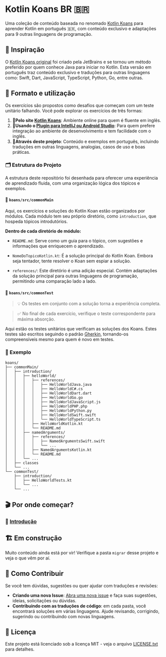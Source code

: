 # Kotlin Koans BR 🇧🇷

Uma coleção de conteúdo baseada no renomado [Kotlin Koans](https://play.kotlinlang.org/koans/overview) para aprender Kotlin em português
🇧🇷, com conteúdo exclusivo e adaptações para 9 outras linguagens de programação.

## 🌌 Inspiração

O [Kotlin Koans original](https://github.com/Kotlin/kotlin-koans-edu) foi criado pela JetBrains e se tornou um método preferido por quem
conhece Java para iniciar no Kotlin. Esta versão em português traz conteúdo exclusivo e traduções para outras linguagens como: Swift, Dart,
JavaScript, TypeScript, Python, Go, entre outras.

## 🧩 Formato e utilização

Os exercícios são propostos como desafios que começam com um teste unitário falhando. Você pode explorar os exercícios de três formas:

1. 🥉**Pelo site [Kotlin Koans](https://play.kotlinlang.org/koans/overview)**: Ambiente online para quem é fluente em inglês.
2. 🥈**Usando
   o [Plugin para IntelliJ ou Android Studio](https://plugins.jetbrains.com/plugin/10081-jetbrains-academy/docs/learner-start-guide.html)**:
   Para quem prefere integração ao ambiente de desenvolvimento e tem facilidade com o inglês.
3. 🥇**Através deste projeto**: Conteúdo e exemplos em português, incluindo traduções em outras linguagens, analogias, casos de uso e boas
   práticas.

### 🗂️ Estrutura do Projeto

A estrutura deste repositório foi desenhada para oferecer uma experiência de aprendizado fluida, com uma organização lógica dos tópicos e
exemplos.

#### 📁 `koans/src/commonMain`

Aqui, os exercícios e soluções do Kotlin Koan estão organizados por módulos. Cada módulo tem seu próprio diretório, como `introduction`, que
hospeda tópicos introdutórios.

**Dentro de cada diretório de módulo:**

- `README.md`: Serve como um guia para o tópico, com sugestões e informações que enriquecem o aprendizado.

- `NomeDoTopicoKotlin.kt`: É a solução principal do Kotlin Koan. Embora seja tentador, tente resolver o Koan sem espiar a solução.

- `references/`: Este diretório é uma adição especial. Contém adaptações da solução principal para outras linguagens de programação,
  permitindo uma comparação lado a lado.

#### 📁 `koans/src/commonTest`

> 💡 Os testes em conjunto com a solução torna a experiência completa.

> ✅ No final de cada exercício, verifique o teste correspondente para máxima absorção.

Aqui estão os testes unitários que verificam as soluções dos Koans. Estes testes são escritos seguindo o
padrão [Gherkin](https://cucumber.io/docs/gherkin/), tornando-os compreensíveis mesmo para quem é novo em testes.

### 📂 Exemplo

```
koans/
├── commonMain/
│   ├── introduction/
│   │   ├── helloWorld/
│   │   │   ├── references/
│   │   │   │   ├── HelloWorldJava.java
│   │   │   │   ├── HelloWorldC#.cs
│   │   │   │   ├── HelloWorldDart.dart
│   │   │   │   ├── HelloWorldGo.go
│   │   │   │   ├── HelloWorldJavaScript.js
│   │   │   │   ├── HelloWorldPHP.php
│   │   │   │   ├── HelloWorldPython.py
│   │   │   │   ├── HelloWorldSwift.swift
│   │   │   │   └── HelloWorldTypeScript.ts
│   │   │   ├── HelloWorldKotlin.kt
│   │   │   └── README.md
│   │   ├── namedArguments/
│   │   │   ├── references/
│   │   │   │   ├── NamedArgumentsSwift.swift
│   │   │   │   └── ...            
│   │   │   ├── NamedArgumentsKotlin.kt
│   │   │   └── README.md
│   │   └── ...    
│   ├── classes
│   └── ...         
└── commonTest/
    ├── introduction/
    │   ├── HelloWorldTests.kt
    │   └── ...
    └── ...
```

## 🎬 Por onde começar?

### 🔗 [Introdução](https://github.com/rsicarelli/kotlin-koans-edu-br/blob/main/koans/src/commonMain/kotlin/com/rsicarelli/koansbr/introduction/README.md)

## 🏗️ Em construção

Muito conteúdo ainda está por vir! Verifique a pasta `migrar` desse projeto e veja o que vêm por aí.

## 🌱 Como Contribuir

Se você tem dúvidas, sugestões ou quer ajudar com traduções e revisões:

- **Criando uma nova Issue**: [Abra uma nova issue](https://github.com/rsicarelli/kotlin-koans-edu-br/issues/new) e faça suas sugestões,
  ideias, solicitações ou dúvidas.
- **Contribuindo com as traduções de código**: em cada pasta, você encontrará soluções em várias linguagens. Ajude revisando, corrigindo,
  sugerindo ou contribuindo com novas linguagens.

## 📜 Licença

Este projeto está licenciado sob a licença MIT - veja o arquivo [LICENSE.txt](LICENSE.txt) para detalhes.
